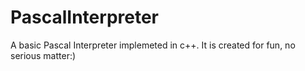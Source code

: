 # PascalInterpreter
 A basic Pascal Interpreter implemeted in c++. It is created for fun, no serious matter:)
